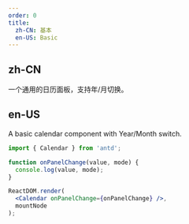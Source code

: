 ```yaml
---
order: 0
title:
  zh-CN: 基本
  en-US: Basic
---
```


## zh-CN

一个通用的日历面板，支持年/月切换。

## en-US

A basic calendar component with Year/Month switch.

````jsx
import { Calendar } from 'antd';

function onPanelChange(value, mode) {
  console.log(value, mode);
}

ReactDOM.render(
  <Calendar onPanelChange={onPanelChange} />,
  mountNode
);
````
